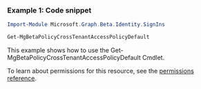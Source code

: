 ### Example 1: Code snippet

```powershellImport-Module Microsoft.Graph.Beta.Identity.SignIns

Get-MgBetaPolicyCrossTenantAccessPolicyDefault
```
This example shows how to use the Get-MgBetaPolicyCrossTenantAccessPolicyDefault Cmdlet.
To learn about permissions for this resource, see the [permissions reference](/graph/permissions-reference).

